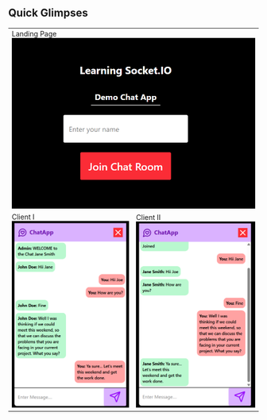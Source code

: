 ## Quick Glimpses 
<table>
  
   <tr>
    <td colspan="2">Landing Page<br/> <img src="./client/public/Landing.png" alt="Landing Page" /></td>
  </tr>
  <tr>
    <td>Client I<br><img src="./client/public/Chat2.png" alt="Client I" /></td>
    <td>Client II<br><img src="./client/public/Chat1.png" alt="Client II" /></td>
    </tr>
</table>   
<br/>
